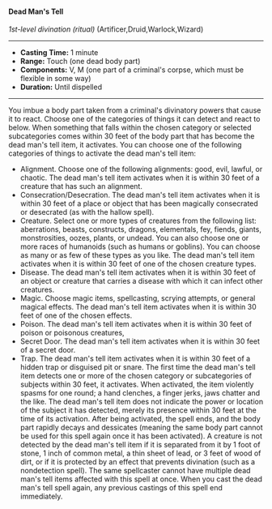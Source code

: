 #### Dead Man's Tell
*1st-level divination* *(ritual)* (Artificer,Druid,Warlock,Wizard)
___
- **Casting Time:** 1 minute
- **Range:** Touch (one dead body part)
- **Components:** V, M (one part of a criminal's corpse, which must be flexible in some way)
- **Duration:** Until dispelled
---
You imbue a body part taken from a criminal's
divinatory powers that cause it to react. Choose one
of the categories of things it can detect and react to
below. When something that falls within the chosen
category or selected subcategories comes within 30
feet of the body part that has become the dead
man's tell  item, it activates. You can choose one of
the following categories of things to activate the
dead man's tell  item:
* Alignment.  Choose one of the following
alignments: good, evil, lawful, or chaotic. The
dead man's tell  item activates when it is within
30 feet of a creature that has such an alignment.
* Consecration/Desecration.  The dead man's
tell item activates when it is within 30 feet of a
place or object that has been magically consecrated or desecrated (as with the hallow
spell).
* Creature.  Select one or more types of creatures
from the following list: aberrations, beasts,
constructs, dragons, elementals, fey, fiends,
giants, monstrosities, oozes, plants, or undead.
You can also choose one or more races of
humanoids (such as humans or goblins). You
can choose as many or as few of these types as
you like. The dead man's tell  item activates
when it is within 30 feet of one of the chosen
creature types.
* Disease.  The dead man's tell  item activates
when it is within 30 feet of an object or creature
that carries a disease with which it can infect
other creatures.
* Magic. Choose magic items, spellcasting,
scrying attempts, or general magical effects. The
dead man's tell  item activates when it is within
30 feet of one of the chosen effects.
* Poison. The dead man's tell  item activates when
it is within 30 feet of poison or poisonous
creatures,
* Secret Door.  The dead man's tell  item activates
when it is within 30 feet of a secret door.
* Trap. The dead man's tell  item activates when it
is within 30 feet of a hidden trap or disguised pit
or snare.
The first time the dead man's tell  item detects one
or more of the chosen category or subcategories of
subjects within 30 feet, it activates. When activated,
the item violently spasms for one round; a hand
clenches, a finger jerks, jaws chatter and the like.
The dead man's tell  item does not indicate the
power or location of the subject it has detected,
merely its presence within 30 feet at the time of its
activation. After being activated, the spell ends, and
the body part rapidly decays and dessicates
(meaning the same body part cannot be used for
this spell again once it has been activated).
A creature is not detected by the dead man's tell
item if it is separated from it by 1 foot of stone, 1
inch of common metal, a thin sheet of lead, or 3 feet
of wood of dirt, or if it is protected by an effect that
prevents divination (such as a nondetection  spell).
The same spellcaster cannot have multiple dead
man's tell  items affected with this spell at once.
When you cast the dead man's tell  spell again, any
previous castings of this spell end immediately.
